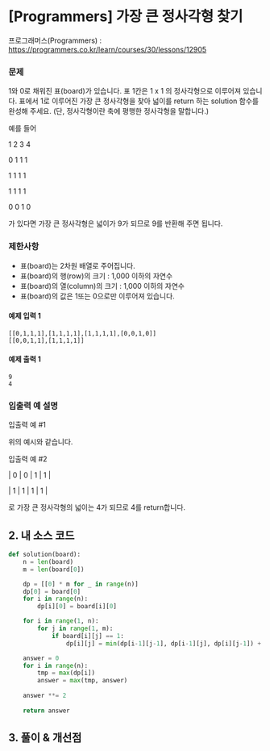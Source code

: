 # [Programmers] 가장 큰 정사각형 찾기

프로그래머스(Programmers) :  https://programmers.co.kr/learn/courses/30/lessons/12905

### 문제

1와 0로 채워진 표(board)가 있습니다. 표 1칸은 1 x 1 의 정사각형으로 이루어져 있습니다. 표에서 1로 이루어진 가장 큰 정사각형을 찾아 넓이를 return 하는 solution 함수를 완성해 주세요. (단, 정사각형이란 축에 평행한 정사각형을 말합니다.)

예를 들어

1	2	3	4

0	1	1	1

1	1	1	1

1	1	1	1

0	0	1	0

가 있다면 가장 큰 정사각형은 넓이가 9가 되므로 9를 반환해 주면 됩니다.

### 제한사항

- 표(board)는 2차원 배열로 주어집니다.
- 표(board)의 행(row)의 크기 : 1,000 이하의 자연수
- 표(board)의 열(column)의 크기 : 1,000 이하의 자연수
- 표(board)의 값은 1또는 0으로만 이루어져 있습니다.

#### 예제 입력 1

```  
[[0,1,1,1],[1,1,1,1],[1,1,1,1],[0,0,1,0]]
[[0,0,1,1],[1,1,1,1]]
```  

#### 예제 출력 1

```  
9
4
```  

### 입출력 예 설명

입출력 예 #1

위의 예시와 같습니다.

입출력 예 #2

| 0 | 0 | 1 | 1 |

| 1 | 1 | 1 | 1 |

로 가장 큰 정사각형의 넓이는 4가 되므로 4를 return합니다.

## 2. 내 소스 코드

```python  
def solution(board):
    n = len(board)
    m = len(board[0])

    dp = [[0] * m for _ in range(n)]
    dp[0] = board[0]
    for i in range(n):
        dp[i][0] = board[i][0]

    for i in range(1, n):
        for j in range(1, m):
            if board[i][j] == 1:
                dp[i][j] = min(dp[i-1][j-1], dp[i-1][j], dp[i][j-1]) + 1

    answer = 0
    for i in range(n):
        tmp = max(dp[i])
        answer = max(tmp, answer)
    
    answer **= 2
    
    return answer
```  



## 3. 풀이 & 개선점